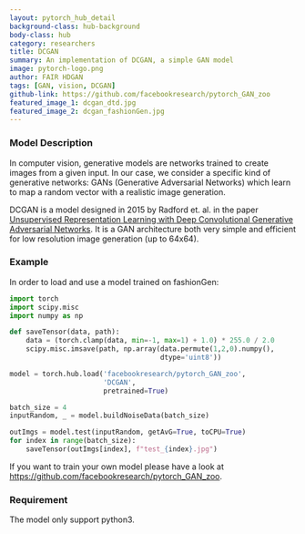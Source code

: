 ```yaml
---
layout: pytorch_hub_detail
background-class: hub-background
body-class: hub
category: researchers
title: DCGAN
summary: An implementation of DCGAN, a simple GAN model
image: pytorch-logo.png
author: FAIR HDGAN
tags: [GAN, vision, DCGAN]
github-link: https://github.com/facebookresearch/pytorch_GAN_zoo
featured_image_1: dcgan_dtd.jpg
featured_image_2: dcgan_fashionGen.jpg
---
```


### Model Description

In computer vision, generative models are networks trained to create images from a given input. In our case, we consider a specific kind of generative networks: GANs (Generative Adversarial Networks) which learn to map a random vector with a realistic image generation.

DCGAN is a model designed in 2015 by Radford et. al. in the paper [Unsupervised Representation Learning with Deep Convolutional Generative Adversarial Networks](https://arxiv.org/abs/1511.06434). It is a GAN architecture both very simple and efficient for low resolution image generation (up to 64x64).

### Example

In order to load and use a model trained on fashionGen:

```python
import torch
import scipy.misc
import numpy as np

def saveTensor(data, path):
    data = (torch.clamp(data, min=-1, max=1) + 1.0) * 255.0 / 2.0
    scipy.misc.imsave(path, np.array(data.permute(1,2,0).numpy(),
                                     dtype='uint8'))

model = torch.hub.load('facebookresearch/pytorch_GAN_zoo',
                       'DCGAN',
                       pretrained=True)

batch_size = 4
inputRandom, _ = model.buildNoiseData(batch_size)

outImgs = model.test(inputRandom, getAvG=True, toCPU=True)
for index in range(batch_size):
    saveTensor(outImgs[index], f"test_{index}.jpg")
```

If you want to train your own model please have a look at https://github.com/facebookresearch/pytorch_GAN_zoo.


### Requirement

The model only support python3.
